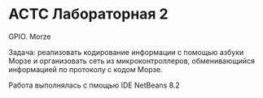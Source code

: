 # АСТС Лабораторная 2 
GPIO. Morze


Задача: реализовать кодирование информации с помощью азбуки Морзе и 
организовать сеть из микроконтроллеров, обменивающийся информацией по протоколу 
с кодом Морзе.

Работа выполнялась с пмощью IDE NetBeans 8.2
